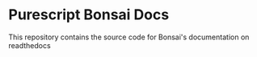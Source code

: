 # Purescript Bonsai Docs

This repository contains the source code for Bonsai's
documentation on readthedocs
